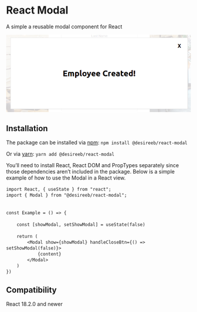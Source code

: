 # React Modal

A simple a reusable modal component for React

![Modal thumbnail](assets/thumbnail.png)

## Installation

The package can be installed via [npm](https://www.npmjs.com/package/@desireeb/react-modal):
`npm install @desireeb/react-modal`

Or via [yarn](https://yarnpkg.com/package/@desireeb/react-modal):
`yarn add @desireeb/react-modal`

You’ll need to install React, React DOM and PropTypes separately since those dependencies aren’t included in the package. Below is a simple example of how to use the Modal in a React view.

```
import React, { useState } from "react";
import { Modal } from "@desireeb/react-modal";


const Example = () => {

    const [showModal, setShowModal] = useState(false)

    return (
        <Modal show={showModal} handleCloseBtn={() => setShowModal(false)}>
            {content}
        </Modal>
    )
})
```

## Compatibility

React 18.2.0 and newer


